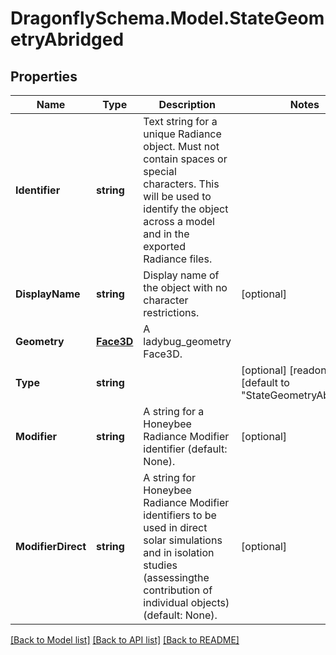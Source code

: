 
# DragonflySchema.Model.StateGeometryAbridged

## Properties

Name | Type | Description | Notes
------------ | ------------- | ------------- | -------------
**Identifier** | **string** | Text string for a unique Radiance object. Must not contain spaces or special characters. This will be used to identify the object across a model and in the exported Radiance files. | 
**DisplayName** | **string** | Display name of the object with no character restrictions. | [optional] 
**Geometry** | [**Face3D**](Face3D.md) | A ladybug_geometry Face3D. | 
**Type** | **string** |  | [optional] [readonly] [default to "StateGeometryAbridged"]
**Modifier** | **string** | A string for a Honeybee Radiance Modifier identifier (default: None). | [optional] 
**ModifierDirect** | **string** | A string for Honeybee Radiance Modifier identifiers to be used in direct solar simulations and in isolation studies (assessingthe contribution of individual objects) (default: None). | [optional] 

[[Back to Model list]](../README.md#documentation-for-models)
[[Back to API list]](../README.md#documentation-for-api-endpoints)
[[Back to README]](../README.md)

